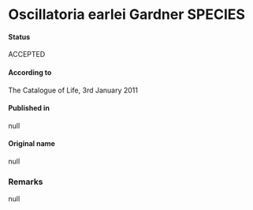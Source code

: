Oscillatoria earlei Gardner SPECIES
=======

#### Status
ACCEPTED

#### According to
The Catalogue of Life, 3rd January 2011

#### Published in
null

#### Original name
null

### Remarks
null